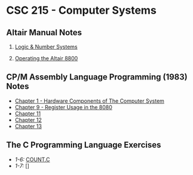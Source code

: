 # CSC 215 - Computer Systems

## **Altair Manual Notes**
 1. [Logic & Number Systems](Notes/AltairManualPart1notes.md)

 3. [Operating the Altair 8800](Notes/AltairManualPart3notes.md)

## **CP/M Assembly Language Programming (1983) Notes**
 - [Chapter 1 - Hardware Components of The Computer System](./Notes/CPM_Asm-Chp1.md)
 - [Chapter 9 - Register Usage in the 8080](./Notes/CPM_chp9.md)
 - [Chapter 11](./Notes/Chapter11.md)
 - [Chapter 12](./Notes/Chapter12.md)
 - [Chapter 13](./Notes/Chapter13.md)

## The C Programming Language Exercises
 - *1-6:* [COUNT.C](./C/COUNT.C)
 - *1-7:* []
 